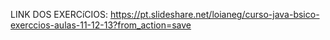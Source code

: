 LINK DOS EXERCíCIOS: https://pt.slideshare.net/loianeg/curso-java-bsico-exerccios-aulas-11-12-13?from_action=save
